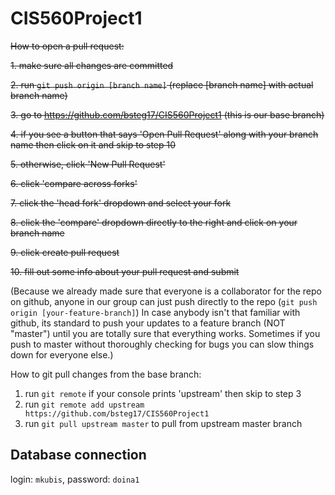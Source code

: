 # CIS560Project1

~~How to open a pull request:~~

~~1. make sure all changes are committed~~

~~2. run `git push origin [branch name]` (replace [branch name] with actual branch name)~~

~~3. go to https://github.com/bsteg17/CIS560Project1 (this is our base branch)~~

~~4. if you see a button that says 'Open Pull Request' along with your branch name then click on it and skip to step 10~~

~~5. otherwise, click 'New Pull Request'~~

~~6. click 'compare across forks'~~

~~7. click the 'head fork' dropdown and select your fork~~

~~8. click the 'compare' dropdown directly to the right and click on your branch name~~

~~9. click create pull request~~

~~10. fill out some info about your pull request and submit~~

(Because we already made sure that everyone is a collaborator for the repo on github, anyone in our group can just push directly to the
repo (`git push origin [your-feature-branch]`) In case anybody isn't that familiar with github, its standard to push
 your updates to a feature branch (NOT "master") until you are totally sure that everything works. Sometimes
if you push to master without thoroughly checking for bugs you can slow things down for everyone else.)

How to git pull changes from the base branch:

1. run `git remote` if your console prints 'upstream' then skip to step 3
2. run `git remote add upstream https://github.com/bsteg17/CIS560Project1`
3. run `git pull upstream master` to pull from upstream master branch

## Database connection

login: `mkubis`, 
password: `doina1`
